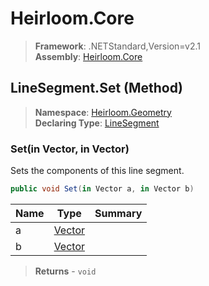 # Heirloom.Core

> **Framework**: .NETStandard,Version=v2.1  
> **Assembly**: [Heirloom.Core][0]

## LineSegment.Set (Method)

> **Namespace**: [Heirloom.Geometry][0]  
> **Declaring Type**: [LineSegment][1]

### Set(in Vector, in Vector)

Sets the components of this line segment.

```cs
public void Set(in Vector a, in Vector b)
```

| Name | Type        | Summary |
|------|-------------|---------|
| a    | [Vector][2] |         |
| b    | [Vector][2] |         |

> **Returns** - `void`

[0]: ../../../Heirloom.Core.md
[1]: ../LineSegment.md
[2]: ../../Heirloom/Vector.md
